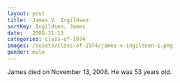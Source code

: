```yaml
---
layout: post
title:  James V. Ingildsen
sortKey: Ingildsen, James
date:   2008-11-13
categories: class-of-1974
images: /assets/class-of-1974/james-v-ingildsen-1.png
gender: male
---
```

James died on November 13, 2008.  He was 53 years old.
